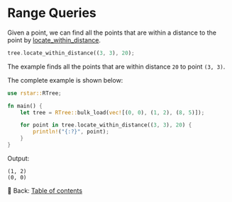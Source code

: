 # Range Queries

Given a point, we can find all the points that are within a distance to the point by [locate_within_distance](https://docs.rs/rstar/latest/rstar/struct.RTree.html#method.locate_within_distance).

```rust
tree.locate_within_distance((3, 3), 20);
```

The example finds all the points that are within distance `20` to point `(3, 3)`.

The complete example is shown below:

```rust
use rstar::RTree;

fn main() {
    let tree = RTree::bulk_load(vec![(0, 0), (1, 2), (8, 5)]);

    for point in tree.locate_within_distance((3, 3), 20) {
        println!("{:?}", point);
    }
}
```

Output:

```text
(1, 2)
(0, 0)
```

<!-- :arrow_right:  Next:  -->

:blue_book: Back: [Table of contents](./../README.md)
